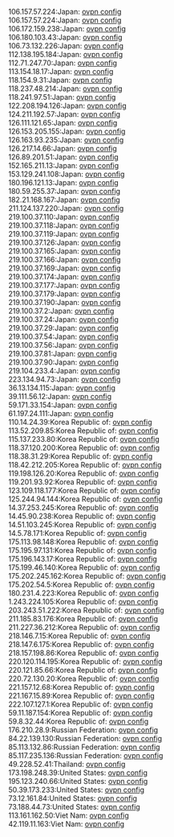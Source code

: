 106.157.57.224:Japan: [ovpn config](vpn/106_157_57_224.ovpn)  
106.157.57.224:Japan: [ovpn config](vpn/106_157_57_224.ovpn)  
106.172.159.238:Japan: [ovpn config](vpn/106_172_159_238.ovpn)  
106.180.103.43:Japan: [ovpn config](vpn/106_180_103_43.ovpn)  
106.73.132.226:Japan: [ovpn config](vpn/106_73_132_226.ovpn)  
112.138.195.184:Japan: [ovpn config](vpn/112_138_195_184.ovpn)  
112.71.247.70:Japan: [ovpn config](vpn/112_71_247_70.ovpn)  
113.154.18.17:Japan: [ovpn config](vpn/113_154_18_17.ovpn)  
118.154.9.31:Japan: [ovpn config](vpn/118_154_9_31.ovpn)  
118.237.48.214:Japan: [ovpn config](vpn/118_237_48_214.ovpn)  
118.241.97.51:Japan: [ovpn config](vpn/118_241_97_51.ovpn)  
122.208.194.126:Japan: [ovpn config](vpn/122_208_194_126.ovpn)  
124.211.192.57:Japan: [ovpn config](vpn/124_211_192_57.ovpn)  
126.111.121.65:Japan: [ovpn config](vpn/126_111_121_65.ovpn)  
126.153.205.155:Japan: [ovpn config](vpn/126_153_205_155.ovpn)  
126.163.93.235:Japan: [ovpn config](vpn/126_163_93_235.ovpn)  
126.217.14.66:Japan: [ovpn config](vpn/126_217_14_66.ovpn)  
126.89.201.51:Japan: [ovpn config](vpn/126_89_201_51.ovpn)  
152.165.211.13:Japan: [ovpn config](vpn/152_165_211_13.ovpn)  
153.129.241.108:Japan: [ovpn config](vpn/153_129_241_108.ovpn)  
180.196.121.13:Japan: [ovpn config](vpn/180_196_121_13.ovpn)  
180.59.255.37:Japan: [ovpn config](vpn/180_59_255_37.ovpn)  
182.21.168.167:Japan: [ovpn config](vpn/182_21_168_167.ovpn)  
211.124.137.220:Japan: [ovpn config](vpn/211_124_137_220.ovpn)  
219.100.37.110:Japan: [ovpn config](vpn/219_100_37_110.ovpn)  
219.100.37.118:Japan: [ovpn config](vpn/219_100_37_118.ovpn)  
219.100.37.119:Japan: [ovpn config](vpn/219_100_37_119.ovpn)  
219.100.37.126:Japan: [ovpn config](vpn/219_100_37_126.ovpn)  
219.100.37.165:Japan: [ovpn config](vpn/219_100_37_165.ovpn)  
219.100.37.166:Japan: [ovpn config](vpn/219_100_37_166.ovpn)  
219.100.37.169:Japan: [ovpn config](vpn/219_100_37_169.ovpn)  
219.100.37.174:Japan: [ovpn config](vpn/219_100_37_174.ovpn)  
219.100.37.177:Japan: [ovpn config](vpn/219_100_37_177.ovpn)  
219.100.37.179:Japan: [ovpn config](vpn/219_100_37_179.ovpn)  
219.100.37.190:Japan: [ovpn config](vpn/219_100_37_190.ovpn)  
219.100.37.2:Japan: [ovpn config](vpn/219_100_37_2.ovpn)  
219.100.37.24:Japan: [ovpn config](vpn/219_100_37_24.ovpn)  
219.100.37.29:Japan: [ovpn config](vpn/219_100_37_29.ovpn)  
219.100.37.54:Japan: [ovpn config](vpn/219_100_37_54.ovpn)  
219.100.37.56:Japan: [ovpn config](vpn/219_100_37_56.ovpn)  
219.100.37.81:Japan: [ovpn config](vpn/219_100_37_81.ovpn)  
219.100.37.90:Japan: [ovpn config](vpn/219_100_37_90.ovpn)  
219.104.233.4:Japan: [ovpn config](vpn/219_104_233_4.ovpn)  
223.134.94.73:Japan: [ovpn config](vpn/223_134_94_73.ovpn)  
36.13.134.115:Japan: [ovpn config](vpn/36_13_134_115.ovpn)  
39.111.56.12:Japan: [ovpn config](vpn/39_111_56_12.ovpn)  
59.171.33.154:Japan: [ovpn config](vpn/59_171_33_154.ovpn)  
61.197.24.111:Japan: [ovpn config](vpn/61_197_24_111.ovpn)  
110.14.24.39:Korea Republic of: [ovpn config](vpn/110_14_24_39.ovpn)  
113.52.209.85:Korea Republic of: [ovpn config](vpn/113_52_209_85.ovpn)  
115.137.233.80:Korea Republic of: [ovpn config](vpn/115_137_233_80.ovpn)  
118.37.120.200:Korea Republic of: [ovpn config](vpn/118_37_120_200.ovpn)  
118.38.31.29:Korea Republic of: [ovpn config](vpn/118_38_31_29.ovpn)  
118.42.212.205:Korea Republic of: [ovpn config](vpn/118_42_212_205.ovpn)  
119.198.126.20:Korea Republic of: [ovpn config](vpn/119_198_126_20.ovpn)  
119.201.93.92:Korea Republic of: [ovpn config](vpn/119_201_93_92.ovpn)  
123.109.118.177:Korea Republic of: [ovpn config](vpn/123_109_118_177.ovpn)  
125.244.94.144:Korea Republic of: [ovpn config](vpn/125_244_94_144.ovpn)  
14.37.253.245:Korea Republic of: [ovpn config](vpn/14_37_253_245.ovpn)  
14.45.90.238:Korea Republic of: [ovpn config](vpn/14_45_90_238.ovpn)  
14.51.103.245:Korea Republic of: [ovpn config](vpn/14_51_103_245.ovpn)  
14.5.78.171:Korea Republic of: [ovpn config](vpn/14_5_78_171.ovpn)  
175.113.98.148:Korea Republic of: [ovpn config](vpn/175_113_98_148.ovpn)  
175.195.97.131:Korea Republic of: [ovpn config](vpn/175_195_97_131.ovpn)  
175.196.143.17:Korea Republic of: [ovpn config](vpn/175_196_143_17.ovpn)  
175.199.46.140:Korea Republic of: [ovpn config](vpn/175_199_46_140.ovpn)  
175.202.245.162:Korea Republic of: [ovpn config](vpn/175_202_245_162.ovpn)  
175.202.54.5:Korea Republic of: [ovpn config](vpn/175_202_54_5.ovpn)  
180.231.4.223:Korea Republic of: [ovpn config](vpn/180_231_4_223.ovpn)  
1.243.224.105:Korea Republic of: [ovpn config](vpn/1_243_224_105.ovpn)  
203.243.51.222:Korea Republic of: [ovpn config](vpn/203_243_51_222.ovpn)  
211.185.83.176:Korea Republic of: [ovpn config](vpn/211_185_83_176.ovpn)  
211.227.36.212:Korea Republic of: [ovpn config](vpn/211_227_36_212.ovpn)  
218.146.7.15:Korea Republic of: [ovpn config](vpn/218_146_7_15.ovpn)  
218.147.6.175:Korea Republic of: [ovpn config](vpn/218_147_6_175.ovpn)  
218.157.198.86:Korea Republic of: [ovpn config](vpn/218_157_198_86.ovpn)  
220.120.114.195:Korea Republic of: [ovpn config](vpn/220_120_114_195.ovpn)  
220.121.85.66:Korea Republic of: [ovpn config](vpn/220_121_85_66.ovpn)  
220.72.130.20:Korea Republic of: [ovpn config](vpn/220_72_130_20.ovpn)  
221.157.12.68:Korea Republic of: [ovpn config](vpn/221_157_12_68.ovpn)  
221.167.15.89:Korea Republic of: [ovpn config](vpn/221_167_15_89.ovpn)  
222.107.127.1:Korea Republic of: [ovpn config](vpn/222_107_127_1.ovpn)  
59.11.187.154:Korea Republic of: [ovpn config](vpn/59_11_187_154.ovpn)  
59.8.32.44:Korea Republic of: [ovpn config](vpn/59_8_32_44.ovpn)  
176.210.28.9:Russian Federation: [ovpn config](vpn/176_210_28_9.ovpn)  
84.22.139.130:Russian Federation: [ovpn config](vpn/84_22_139_130.ovpn)  
85.113.132.86:Russian Federation: [ovpn config](vpn/85_113_132_86.ovpn)  
85.117.235.136:Russian Federation: [ovpn config](vpn/85_117_235_136.ovpn)  
49.228.52.41:Thailand: [ovpn config](vpn/49_228_52_41.ovpn)  
173.198.248.39:United States: [ovpn config](vpn/173_198_248_39.ovpn)  
195.123.240.66:United States: [ovpn config](vpn/195_123_240_66.ovpn)  
50.39.173.233:United States: [ovpn config](vpn/50_39_173_233.ovpn)  
73.12.161.84:United States: [ovpn config](vpn/73_12_161_84.ovpn)  
73.188.44.73:United States: [ovpn config](vpn/73_188_44_73.ovpn)  
113.161.162.50:Viet Nam: [ovpn config](vpn/113_161_162_50.ovpn)  
42.119.11.163:Viet Nam: [ovpn config](vpn/42_119_11_163.ovpn)  
